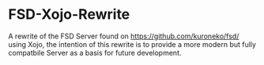 # FSD-Xojo-Rewrite
A rewrite of the FSD Server found on https://github.com/kuroneko/fsd/ using Xojo, the intention
of this rewrite is to provide a more modern but fully compatbile Server as a basis for future development.